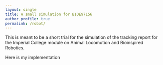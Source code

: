 ```yaml
---
layout: single
title: A small simulation for BIOE97156
author_profile: true
permalink: /robot/
---
```


This is meant to be a short trial for the simulation of the tracking report for the Imperial College module on Animal Locomotion and Bioinspired Robotics.


<div id="sketch-holder"></div>
<div id="buttons-holder"></div>

Here is my implementation

<script src="https://cdn.jsdelivr.net/npm/p5@1.0.0/lib/p5.js"></script>
<script src="https://raw.githubusercontent.com/processing/p5.js/1.0.0/src/dom/dom.js"></script>
<script src="/assets/js/p5library/p5.clickable.js"></script>

<script>
let button;
let robot;
let prey;
let obstacle;
let canvas;
let w = 800;
let h = 600;
var just_restarted = false;
var setup_complete;
var robot_setup = true;
var prey_setup = false;
var obstacle_setup = false;

function setup() {
  canvas = createCanvas(w, h);
  canvas.parent('sketch-holder');
	resetSketch();

	myButton = new Clickable();     //Create button
	myButton.text = "Reset";
	myButton.locate(w-90, 10);        //Position Button
	myButton.width = 80;
	myButton.height = 35;
	myButton.onPress = function(){  //When myButton is pressed
	  //this.color = "#AAAAFF";       //Change button color
	  resetSketch();                //Show an alert message
	}

}

function draw() {
  background(235);
  push();
  myButton.draw();
  pop();
  //Display the button
 

  if(setup_complete == false){
    position_stuff();
  } else {
    // Set angle of prey
    targetAngle = getAngle();
    obstacleAngle = getObstacleAngle();
    obstacleDist = getDistance(obstacle);
    robot.update(targetAngle, obstacleAngle, obstacleDist);
    robot.moveForward();
    robot.show();
    
    prey.show();
    prey.update();
    obstacle.show();
    
    tipX = robot.xpos + (robot.len/2)*cos(robot.angle);
    tipY = robot.ypos + (robot.len/2)*sin(robot.angle);
    if ( distance(tipX, tipY, prey.xpos, prey.ypos) < prey.radius - 10) {
      robot.speed = 0;
      prey.yspeed = 0;
      prey.xspeed = 0;
    }
    
  }
  
  
}

function resetSketch(){
	robot_setup = true;
	prey_setup = false;
	obstacle_setup = false;
	prey = new Prey();
	obstacle = new Obstacle();
	frameRate(30);
	setup_complete = false;
	just_restarted = true;

	robot = new Robot(mouseX, mouseY);
	robot.speed = 0;

}

function distance(x1, y1, x2, y2){
  deltaX = x2 - x1;
  deltaY = y2 - y1;
  var dist = sqrt(deltaX*deltaX + deltaY*deltaY);
  return dist;
}

function getAngle(){
  
  push();
  translate(robot.xpos, robot.ypos);
  rotate(robot.angle);
  translate(0, robot.len/2 + 10);
  
  // Chase mouse
  deltaX = mouseX - robot.xpos;
  deltaY = mouseY - robot.ypos;
  
  // Same but with prey
  deltaX = prey.xpos - robot.xpos;
  deltaY = prey.ypos - robot.ypos;
  
  var angle = atan2(deltaY, deltaX);
  var angle_diff = angle - robot.angle;
  
  //Set angle limits
  if(angle_diff >= PI){
    angle_diff = -2*PI + angle_diff;
  } else if (angle_diff < -PI){
    angle_diff = 2*PI + angle_diff;
  }
  pop();
  return angle_diff;
}

function getObstacleAngle(){
  push();
  translate(robot.xpos, robot.ypos);
  rotate(robot.angle);
  translate(0, robot.len/2 + 10);
  
  // Same but with obstacle
  deltaX = obstacle.xpos - robot.xpos;
  deltaY = obstacle.ypos - robot.ypos;
  
  var angle = atan2(deltaY, deltaX);
  var angle_diff = angle - robot.angle;
  
  //Set angle limits
  if(angle_diff >= PI){
    angle_diff = -2*PI + angle_diff;
  } else if (angle_diff < -PI){
    angle_diff = 2*PI + angle_diff;
  }
  pop();
  return angle_diff;
}

function preyLocation(){
  let x = floor(random(w));
  let y = floor(random(h));  
}

function getDistance(object){
  deltaX = object.xpos - robot.xpos;
  deltaY = object.ypos - robot.ypos;
  var dist = sqrt(deltaX*deltaX + deltaY*deltaY);
  return dist;
}

function position_stuff(){
  
  textSize(32);
  fill(0, 102, 153);
  
  if(robot_setup){
    text('Place robot by clicking with the mouse', 10, 30);
    robot.show();
    robot.xpos = mouseX;
    robot.ypos = mouseY;
    } 
  else if(prey_setup){
    text('Place prey by clicking with the mouse', 10, 30);
  robot.show();
    prey.show();
    prey.xpos = mouseX;
    prey.ypos = mouseY;
  } 
  
  else if (obstacle_setup){
    text('Place obstacle by clicking with the mouse', 10, 30);
    prey.show();
    robot.show();
    obstacle.show();
    obstacle.xpos = mouseX;
    obstacle.ypos = mouseY;
    
  }
}

function mouseReleased(){
	if(mouseX > 0 && mouseX < width && mouseY > 0 && mouseY < height){
		if (just_restarted){
			just_restarted = false;
		}
		else if (robot_setup){
	    //text('Place robot by clicking with the mouse', 10, 30);
	    robot_setup = false;
	    prey_setup = true; 
	    prey = new Prey(mouseX, mouseY);
	    prey.xspeed = 0;
	  } 

	  else if(prey_setup){
	    //text('Place prey by clicking with the mouse', 10, 30);
	    
	    prey_setup = false;
	    obstacle_setup = true;
	    obstacle = new Obstacle(mouseX, mouseY);
	  } 
	  
	  else if (obstacle_setup){
	    prey.show();
	    robot.show();
	    
	    //text('Place obstacle by clicking with the mouse', 10, 30);
	    obstacle_setup = false;
	    setup_complete = true;
	    prey.xspeed = 1.5;
	    robot.speed = 5.0;
	  }
	}
 
}

class Obstacle{
  
  constructor(xpos, ypos){
   this.wid = 30;
   this.len = 30;
   this.xpos = xpos;
   this.ypos = ypos;
  }
  
  show(){
    stroke(0);
    fill(0,255,127);
    ellipse(this.xpos, this.ypos, this.wid, this.len);
  }
  
}

class PID_controller{
  
  constructor(pGain, iGain, dGain){
   this.pGain = pGain;
   this.iGain = iGain;
   this.dGain = dGain;
   this.prevError = 0.0;
   this.iError = 0.0;
  }
  
  update(error){
    var control = 0.0;
    control = this.pGain*error + this.dGain*(error - this.prevError) + this.iGain*(this.iError + error);
    this.iError = error + this.iError;
    this.prevError = error;
    return control;
  }   
  
  test(error){
    return error;
  }
}

class Prey{
  
  constructor(xpos, ypos){
   this.radius = 50;
   this.xpos = xpos;
   this.ypos = ypos;
   this.yspeed = 3;
   this.xspeed = 2.7;
   this.angle = 0;
  }
  
  show(){
    stroke(0);
    fill(139,0,0);
    ellipse(this.xpos, this.ypos, this.radius, this.radius);
  }
  
  update(){
    this.angle += 1;
    this.xpos += this.xspeed;
    this.ypos +=this.yspeed*sin(this.angle/10);
  }
  
  setSpeed(x,y){
    this.xspeed = x;
    this.yspeed = y;
  }
  
  cought(){
    
  }
}

class Robot{
  
  constructor(xpos, ypos){
   this.controller = new PID_controller(0.08, 0.0, 0.0);
   this.angle = 0;
   this.wid = 30;
   this.len = 40;
   this.rotation = 0;
   this.xspeed = 0;
   this.yspeed = 0;
   this.xpos = xpos;
   this.ypos = ypos;
   this.speed = 3;
   this.thresholdDist = 120;
  } 
  
  show(){
    push();
    
    translate(this.xpos, this.ypos);
    rotate(this.angle);
    rectMode(CENTER);
    stroke(0);
    fill(255,215,0);
    rect(0, 0, this.len, this.wid);
    fill(30,144,255);
    rect(this.len/2 + 5,0, 10, this.wid);
    fill(255);
    ellipse(this.len/2 + 10,0,5,5);
    
    pop();
  }
  
  update(targetAngle, obstacleAngle, obstacleDist){
    if(obstacleDist < this.thresholdDist && abs(obstacleAngle) < (this.thresholdDist/(obstacleDist + 30) * PI/6)){
      var w1 = (this.thresholdDist)/(this.thresholdDist + (this.thresholdDist-obstacleDist));
      var w2 = (this.thresholdDist - obstacleDist)/(this.thresholdDist + (this.thresholdDist-obstacleDist));

      //w1 = (PI/6)/(abs(obstacleAngle) + PI/6);
     // w2 = abs(obstacleAngle)/(PI/6 + abs(obstacleAngle));
      
      if(obstacleAngle < 0){
        obstacleAngle = -10 + obstacleAngle;
      } else if (obstacleAngle >= 0){
        obstacleAngle = 10 + obstacleAngle;
      }
      var rotation = this.controller.update(w1*targetAngle + w2*(-obstacleAngle));
      this.rotation = rotation;
      this.angle += this.rotation;
      
    } else {
      var rotation = this.controller.update(targetAngle);
      this.rotation = rotation;
      this.angle += this.rotation;
     
    }
    
    //Set angle limits
    if(this.angle > PI){
      this.angle = -2*PI + this.angle;
    } else if(this.angle <= -PI){
      this.angle =  2*PI + this.angle;
    }
  }
  
  moveForward(){
    push();
    rotate(this.angle);
    this.xpos += (this.speed * cos(this.angle));
    this.ypos += (this.speed * sin(this.angle));
    pop();
  }
}

</script>

